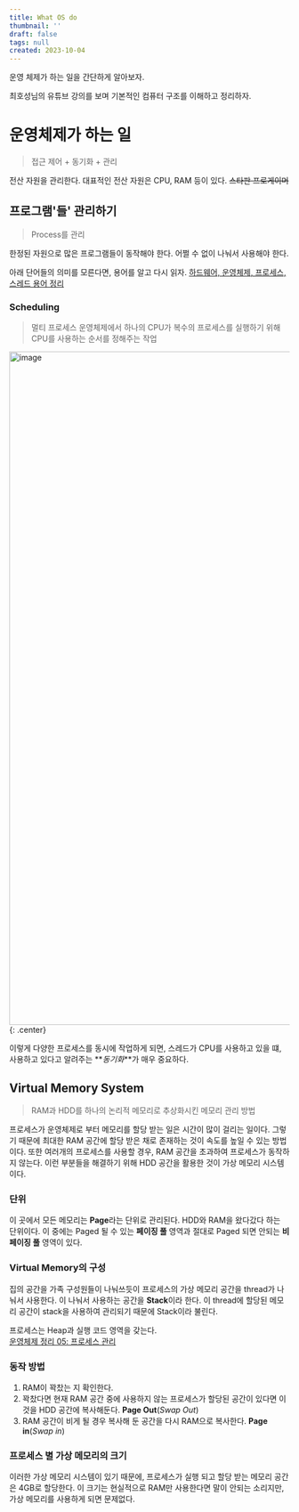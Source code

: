 ```yaml
---
title: What OS do
thumbnail: ''
draft: false
tags: null
created: 2023-10-04
---
```


운영 체제가 하는 일을 간단하게 알아보자.

최호성님의 유튜브 강의를 보며 기본적인 컴퓨터 구조를 이해하고 정리하자.

# 운영체제가 하는 일

 > 
 > 접근 제어 + 동기화 + 관리

전산 자원을 관리한다. 대표적인 전산 자원은 CPU, RAM 등이 있다. ~~스타판 프로게이머~~

## 프로그램'들' 관리하기

 > 
 > Process를 관리

한정된 자원으로 많은 프로그램들이 동작해야 한다. 어쩔 수 없이 나눠서 사용해야 한다.

아래 단어들의 의미를 모른다면, 용어를 알고 다시 읽자.
[하드웨어, 운영체제, 프로세스, 스레드 용어 정리](https://wansook0316.github.io/cs/architecture/2020/03/25/컴퓨터구조-용어정리.html)

### Scheduling

 > 
 > 멀티 프로세스 운영체제에서 하나의 CPU가 복수의 프로세스를 실행하기 위해 CPU를 사용하는 순서를 정해주는 작업

<img width="1210" alt="image" src="https://user-images.githubusercontent.com/37871541/77846957-870daa00-71f4-11ea-85a8-4de42f067d62.png">{: .center}

이렇게 다양한 프로세스를 동시에 작업하게 되면, 스레드가 CPU를 사용하고 있을 떄, 사용하고 있다고 알려주는 \*\**동기화*\*\*가 매우 중요하다.

## Virtual Memory System

 > 
 > RAM과 HDD를 하나의 논리적 메모리로 추상화시킨 메모리 관리 방법

프로세스가 운영체제로 부터 메모리를 할당 받는 일은 시간이 많이 걸리는 일이다. 그렇기 때문에 최대한 RAM 공간에 할당 받은 채로 존재하는 것이 속도를 높일 수 있는 방법이다. 또한 여러개의 프로세스를 사용할 경우, RAM 공간을 초과하여 프로세스가 동작하지 않는다. 이런 부분들을 해결하기 위해 HDD 공간을 활용한 것이 가상 메모리 시스템이다.

### 단위

이 곳에서 모든 메모리는 **Page**라는 단위로 관리된다. HDD와 RAM을 왔다갔다 하는 단위이다. 이 중에는 Paged 될 수 있는 **페이징 풀** 영역과 절대로 Paged 되면 안되는 **비 페이징 풀** 영역이 있다.

### Virtual Memory의 구성

집의 공간을 가족 구성원들이 나눠쓰듯이 프로세스의 가상 메모리 공간을 thread가 나눠서 사용한다. 이 나눠서 사용하는 공간을 **Stack**이라 한다. 이 thread에 할당된 메모리 공간이 stack을 사용하여 관리되기 때문에 Stack이라 불린다.

프로세스는 Heap과 실행 코드 영역을 갖는다.  
[운영체제 정리 05: 프로세스 관리](http://127.0.0.1:4000/cs/os/2020/04/01/운영체제-정리-05-운영체제-프로세스-관리.html)

### 동작 방법

1. RAM이 꽉찼는 지 확인한다.
1. 꽉찼다면 현재 RAM 공간 중에 사용하지 않는 프로세스가 할당된 공간이 있다면 이것을 HDD 공간에 복사해둔다. **Page Out**(*Swap Out*)
1. RAM 공간이 비게 될 경우 복사해 둔 공간을 다시 RAM으로 복사한다. **Page in**(*Swap in*)

### 프로세스 별 가상 메모리의 크기

이러한 가상 메모리 시스템이 있기 때문에, 프로세스가 실행 되고 할당 받는 메모리 공간은 4GB로 할당한다. 이 크기는 현실적으로 RAM만 사용한다면 말이 안되는 소리지만, 가상 메모리를 사용하게 되면 문제없다.
